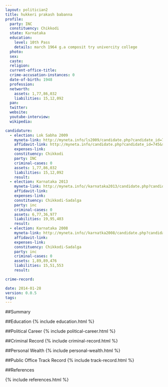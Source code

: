 ```yaml
---
layout: politician2
title: hukkeri prakash babanna
profile: 
  party: INC
  constituency: Chikkodi
  state: Karnataka
  education: 
    level: 10th Pass
    details: march 1964 g.a composit try univercity college
  photo: 
  sex: 
  caste: 
  religion: 
  current-office-title: 
  crime-accusation-instances: 0
  date-of-birth: 1948
  profession: 
  networth: 
    assets: 1,77,86,032
    liabilities: 15,12,092
  pan: 
  twitter: 
  website: 
  youtube-interview: 
  wikipedia: 

candidature: 
  - election: Lok Sabha 2009
    myneta-link: http://myneta.info/ls2009/candidate.php?candidate_id=745
    affidavit-link: http://myneta.info/candidate.php?candidate_id=745&scan=original
    expenses-link: 
    constituency: Chikkodi 
    party: INC
    criminal-cases: 0
    assets: 1,77,86,032
    liabilities: 15,12,092
    result:  
  - election: Karnataka 2013
    myneta-link: http://myneta.info//karnataka2013/candidate.php?candidate_id=116
    affidavit-link: 
    expenses-link: 
    constituency: Chikkodi-Sadalga 
    party: inc
    criminal-cases: 0
    assets: 6,77,36,977
    liabilities: 19,95,403
    result:  
  - election: Karnataka 2008
    myneta-link: http://myneta.info//karnatka2008/candidate.php?candidate_id=283
    affidavit-link: 
    expenses-link: 
    constituency: Chikkodi-Sadalga 
    party: inc
    criminal-cases: 0
    assets: 1,89,89,476
    liabilities: 15,51,553
    result:  

crime-record: 

date: 2014-01-28
version: 0.0.5
tags: 
---
```

##Summary


##Education
{% include education.html %}


##Political Career
{% include political-career.html %}


##Criminal Record
{% include criminal-record.html %}


##Personal Wealth
{% include personal-wealth.html %}


##Public Office Track Record
{% include track-record.html %}


##References


{% include references.html %}
